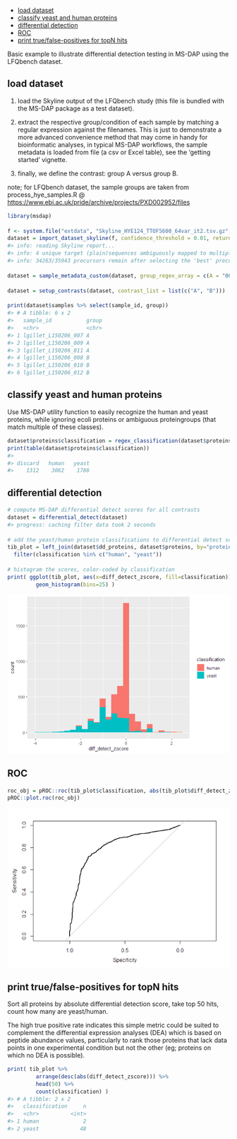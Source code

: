 
  - [load dataset](#load-dataset)
  - [classify yeast and human
    proteins](#classify-yeast-and-human-proteins)
  - [differential detection](#differential-detection)
  - [ROC](#roc)
  - [print true/false-positives for topN
    hits](#print-truefalse-positives-for-topn-hits)

Basic example to illustrate differential detection testing in MS-DAP
using the LFQbench dataset.

## load dataset

1.  load the Skyline output of the LFQbench study (this file is bundled
    with the MS-DAP package as a test dataset).

2.  extract the respective group/condition of each sample by matching a
    regular expression against the filenames. This is just to
    demonstrate a more advanced convenience method that may come in
    handy for bioinformatic analyses, in typical MS-DAP workflows, the
    sample metadata is loaded from file (a csv or Excel table), see the
    ‘getting started’ vignette.

3.  finally, we define the contrast: group A versus group B.

note; for LFQbench dataset, the sample groups are taken from
process\_hye\_samples.R @
<https://www.ebi.ac.uk/pride/archive/projects/PXD002952/files>

``` r
library(msdap)

f <- system.file("extdata", "Skyline_HYE124_TTOF5600_64var_it2.tsv.gz", package = "msdap")
dataset = import_dataset_skyline(f, confidence_threshold = 0.01, return_decoys = F, acquisition_mode = "dia")
#> info: reading Skyline report...
#> info: 4 unique target (plain)sequences ambiguously mapped to multiple proteins and thus removed. Examples; TTDVTGTIELPEGVEMVMPGDNIK, LNIISNLDCVNEVIGIR, LMDLSINK, EVDEQMLNVQNK
#> info: 34263/35943 precursors remain after selecting the 'best' precursor for each modified sequence

dataset = sample_metadata_custom(dataset, group_regex_array = c(A = "007|009|011", B = "008|010|012") )

dataset = setup_contrasts(dataset, contrast_list = list(c("A", "B")))

print(dataset$samples %>% select(sample_id, group))
#> # A tibble: 6 x 2
#>   sample_id           group
#>   <chr>               <chr>
#> 1 lgillet_L150206_007 A    
#> 2 lgillet_L150206_009 A    
#> 3 lgillet_L150206_011 A    
#> 4 lgillet_L150206_008 B    
#> 5 lgillet_L150206_010 B    
#> 6 lgillet_L150206_012 B
```

## classify yeast and human proteins

Use MS-DAP utility function to easily recognize the human and yeast
proteins, while ignoring ecoli proteins or ambiguous proteingroups (that
match multiple of these classes).

``` r
dataset$proteins$classification = regex_classification(dataset$proteins$fasta_headers, regex=c(human="_HUMA", yeast="_YEAS", discard="_ECOL"))
print(table(dataset$proteins$classification))
#> 
#> discard   human   yeast 
#>    1312    3062    1786
```

## differential detection

``` r
# compute MS-DAP differential detect scores for all contrasts
dataset = differential_detect(dataset)
#> progress: caching filter data took 2 seconds

# add the yeast/human protein classifications to differential detect score tibble and filter to only keep human and yeast proteins
tib_plot = left_join(dataset$dd_proteins, dataset$proteins, by="protein_id") %>%
  filter(classification %in% c("human", "yeast"))

# histogram the scores, color-coded by classification
print( ggplot(tib_plot, aes(x=diff_detect_zscore, fill=classification)) + 
         geom_histogram(bins=25) )
```

![](images/dd-zscore-hist-1.png)<!-- -->

## ROC

``` r
roc_obj = pROC::roc(tib_plot$classification, abs(tib_plot$diff_detect_zscore), levels=c("human", "yeast"), direction="<")
pROC::plot.roc(roc_obj)
```

![](images/dd-zscore-roc-1.png)<!-- -->

## print true/false-positives for topN hits

Sort all proteins by absolute differential detection score, take top 50
hits, count how many are yeast/human.

The high true positive rate indicates this simple metric could be suited
to complement the differential expression analyses (DEA) which is based
on peptide abundance values, particularly to rank those proteins that
lack data points in one experimental condition but not the other (eg;
proteins on which no DEA is possible).

``` r
print( tib_plot %>% 
         arrange(desc(abs(diff_detect_zscore))) %>% 
         head(50) %>% 
         count(classification) )
#> # A tibble: 2 x 2
#>   classification     n
#>   <chr>          <int>
#> 1 human              2
#> 2 yeast             48
```
